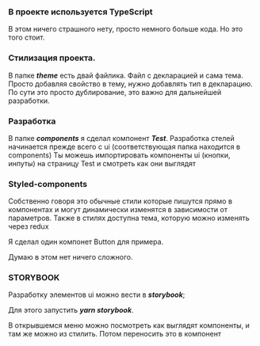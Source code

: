 ### В проекте используется TypeScript

В этом ничего страшного нету, просто немного больше кода. Но это того стоит.

### Стилизация проекта. 

В папке ***theme*** есть двай файлика. Файл с декларацией и сама тема.
Просто добавляя свойство в тему, нужно добавлять тип в декларацию. По сути это просто 
дублирование, это важно для дальнейшей разработки.

### Разработка

В папке ***components*** я сделал компонент ***Test***.
Разработка стелей начинается прежде всего с ui (соответствующая папка находится в components)
Ты можешь импортировать компоненты ui (кнопки, инпуты) на страницу Test и смотреть как они выглядят

### Styled-components
Собственно говоря это обычные стили которые пишутся прямо в компонентах и могут динамически
изменятся в зависимости от параметров. Также в стилях доступна тема, которую можно изменять через redux

Я сделал один компонет Button для примера.

Думаю в этом нет ничего сложного.

### STORYBOOK

Разработку элементов ui можно вести в ***storybook***;

Для этого запустить ***yarn storybook***.

В открывшемся меню можно посмотреть как выглядят компоненты, и там же можно из стилить. Потом переносить это в 
компонент 

